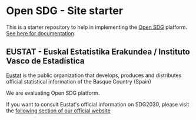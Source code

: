 # Open SDG - Site starter

This is a starter repository to help in implementing the [Open SDG](https://github.com/open-sdg/open-sdg) platform. [See here for documentation](https://open-sdg.readthedocs.io).




## EUSTAT - Euskal Estatistika Erakundea / Instituto Vasco de Estadística

[Eustat](https://en.eustat.eus/indice.html) is the public organization that develops, produces and distributes official statistical information of the Basque Country (Spain)



We are evaluating Open SDG platform.

If you want to consult Eustat's official information on SDG2030, please visit the [following section of our official website](https://en.eustat.eus/indicators/sdg.html)
